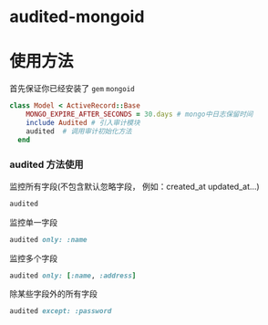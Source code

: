 # audited-mongoid

# 使用方法
首先保证你已经安装了 `gem` `mongoid`

```ruby 
class Model < ActiveRecord::Base
    MONGO_EXPIRE_AFTER_SECONDS = 30.days # mongo中日志保留时间
    include Audited # 引入审计模块
    audited  # 调用审计初始化方法
  end
```

### audited 方法使用
 监控所有字段(不包含默认忽略字段， 例如：created_at updated_at...)
```ruby
audited
```

监控单一字段
```ruby
audited only: :name
```

监控多个字段

```ruby
audited only: [:name, :address]
```

除某些字段外的所有字段
```ruby
audited except: :password
```